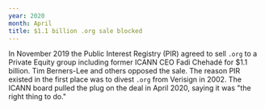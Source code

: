 ```yaml
---
year: 2020
month: April
title: $1.1 billion .org sale blocked
---
```


In November 2019 the Public Interest Registry (PIR) agreed to sell `.org` to a Private Equity group including former ICANN CEO Fadi Chehadé for $1.1 billion. Tim Berners-Lee and others opposed the sale. The reason PIR existed in the first place was to divest `.org` from Verisign in 2002. The ICANN board pulled the plug on the deal in April 2020, saying it was "the right thing to do."
